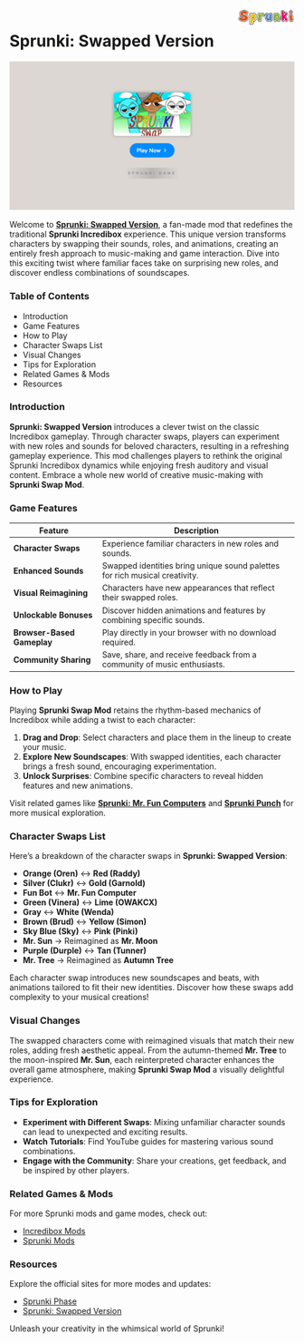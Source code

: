 <img align="right" width="100px" src="./assets/sprunki-logo.png" alt="Sprunki Online Logo">

# Sprunki: Swapped Version

<p align="center">
    <a href="https://sprunkionline.com/swapped-version">
        <img src="./assets/play.png" alt="Sprunki Swapped Version Game" width="800">
    </a>
</p>

Welcome to **[Sprunki: Swapped Version](https://sprunkionline.com/swapped-version)**, a fan-made mod that redefines the traditional **Sprunki Incredibox** experience. This unique version transforms characters by swapping their sounds, roles, and animations, creating an entirely fresh approach to music-making and game interaction. Dive into this exciting twist where familiar faces take on surprising new roles, and discover endless combinations of soundscapes.

### Table of Contents
- Introduction
- Game Features
- How to Play
- Character Swaps List
- Visual Changes
- Tips for Exploration
- Related Games & Mods
- Resources

### Introduction

**Sprunki: Swapped Version** introduces a clever twist on the classic Incredibox gameplay. Through character swaps, players can experiment with new roles and sounds for beloved characters, resulting in a refreshing gameplay experience. This mod challenges players to rethink the original Sprunki Incredibox dynamics while enjoying fresh auditory and visual content. Embrace a whole new world of creative music-making with **Sprunki Swap Mod**.

### Game Features

| Feature                    | Description                                                                                 |
|----------------------------|---------------------------------------------------------------------------------------------|
| **Character Swaps**        | Experience familiar characters in new roles and sounds.                                     |
| **Enhanced Sounds**        | Swapped identities bring unique sound palettes for rich musical creativity.                 |
| **Visual Reimagining**     | Characters have new appearances that reflect their swapped roles.                           |
| **Unlockable Bonuses**     | Discover hidden animations and features by combining specific sounds.                       |
| **Browser-Based Gameplay** | Play directly in your browser with no download required.                                    |
| **Community Sharing**      | Save, share, and receive feedback from a community of music enthusiasts.                    |

### How to Play

Playing **Sprunki Swap Mod** retains the rhythm-based mechanics of Incredibox while adding a twist to each character:

1. **Drag and Drop**: Select characters and place them in the lineup to create your music.
2. **Explore New Soundscapes**: With swapped identities, each character brings a fresh sound, encouraging experimentation.
3. **Unlock Surprises**: Combine specific characters to reveal hidden features and new animations.

Visit related games like **[Sprunki: Mr. Fun Computers](https://sprunkionline.com/mr-fun-computers)** and **[Sprunki Punch](https://sprunkionline.com/punch)** for more musical exploration.

### Character Swaps List

Here’s a breakdown of the character swaps in **Sprunki: Swapped Version**:

- **Orange (Oren)** ↔ **Red (Raddy)**
- **Silver (Clukr)** ↔ **Gold (Garnold)**
- **Fun Bot** ↔ **Mr. Fun Computer**
- **Green (Vinera)** ↔ **Lime (OWAKCX)**
- **Gray** ↔ **White (Wenda)**
- **Brown (Brud)** ↔ **Yellow (Simon)**
- **Sky Blue (Sky)** ↔ **Pink (Pinki)**
- **Mr. Sun** → Reimagined as **Mr. Moon**
- **Purple (Durple)** ↔ **Tan (Tunner)**
- **Mr. Tree** → Reimagined as **Autumn Tree**

Each character swap introduces new soundscapes and beats, with animations tailored to fit their new identities. Discover how these swaps add complexity to your musical creations!

### Visual Changes

The swapped characters come with reimagined visuals that match their new roles, adding fresh aesthetic appeal. From the autumn-themed **Mr. Tree** to the moon-inspired **Mr. Sun**, each reinterpreted character enhances the overall game atmosphere, making **Sprunki Swap Mod** a visually delightful experience.

### Tips for Exploration

- **Experiment with Different Swaps**: Mixing unfamiliar character sounds can lead to unexpected and exciting results.
- **Watch Tutorials**: Find YouTube guides for mastering various sound combinations.
- **Engage with the Community**: Share your creations, get feedback, and be inspired by other players.

### Related Games & Mods

For more Sprunki mods and game modes, check out:

- [Incredibox Mods](https://sprunkionline.com/category/incredibox-mods)
- [Sprunki Mods](https://sprunkionline.com/category/sprunki-mods)

### Resources

Explore the official sites for more modes and updates:

- [Sprunki Phase](https://sprunkionline.com/category/sprunki-phase)
- [Sprunki: Swapped Version](https://sprunkionline.com/swapped-version)

Unleash your creativity in the whimsical world of Sprunki!
